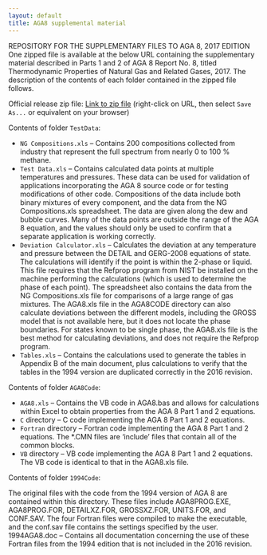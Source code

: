 ```yaml
---
layout: default
title: AGA8 supplemental material
---
```


REPOSITORY FOR THE SUPPLEMENTARY FILES TO AGA 8, 2017 EDITION
One zipped file is available at the below URL containing the supplementary material described in Parts 1 and 2 of AGA 8 Report No. 8, titled Thermodynamic Properties of Natural Gas and Related Gases, 2017.  The description of the contents of each folder contained in the zipped file follows.

Official release zip file: [Link to zip file](https://github.com/usnistgov/AGA8/archive/AGA8release.zip) (right-click on URL, then select ``Save As...`` or equivalent on your browser)

Contents of folder ``TestData``:

* ``NG Compositions.xls`` – Contains 200 compositions collected from industry that represent the full spectrum from nearly 0 to 100 % methane.  
* ``Test Data.xls`` – Contains calculated data points at multiple temperatures and pressures. These data can be used for validation of applications incorporating the AGA 8 source code or for testing modifications of other code. Compositions of the data include both binary mixtures of every component, and the data from the NG Compositions.xls spreadsheet. The data are given along the dew and bubble curves. Many of the data points are outside the range of the AGA 8 equation, and the values should only be used to confirm that a separate application is working correctly. 
* ``Deviation Calculator.xls`` – Calculates the deviation at any temperature and pressure between the DETAIL and GERG-2008 equations of state. The calculations will identify if the point is within the 2-phase or liquid. This file requires that the Refprop program from NIST be installed on the machine performing the calculations (which is used to determine the phase of each point). The spreadsheet also contains the data from the NG Compositions.xls file for comparisons of a large range of gas mixtures. The AGA8.xls file in the AGA8CODE directory can also calculate deviations between the different models, including the GROSS model that is not available here, but it does not locate the phase boundaries. For states known to be single phase, the AGA8.xls file is the best method for calculating deviations, and does not require the Refprop program. 
* ``Tables.xls`` – Contains the calculations used to generate the tables in Appendix B of the main document, plus calculations to verify that the tables in the 1994 version are duplicated correctly in the 2016 revision. 

Contents of folder ``AGA8Code``:

* ``AGA8.xls`` – Contains the VB code in AGA8.bas and allows for calculations within Excel to obtain properties from the AGA 8 Part 1 and 2 equations. 
* ``C`` directory – C code implementing the AGA 8 Part 1 and 2 equations. 
* ``Fortran`` directory – Fortran code implementing the AGA 8 Part 1 and 2 equations. The *.CMN files are ‘include’ files that contain all of the common blocks. 
* ``VB`` directory – VB code implementing the AGA 8 Part 1 and 2 equations. The VB code is identical to that in the AGA8.xls file. 
 
Contents of folder ``1994Code``:

The original files with the code from the 1994 version of AGA 8 are contained within this directory. These files include AGA8PROG.EXE, AGA8PROG.FOR, DETAILXZ.FOR, GROSSXZ.FOR, UNITS.FOR, and CONF.SAV. The four Fortran files were compiled to make the executable, and the conf.sav file contains the settings specified by the user. 
1994AGA8.doc – Contains all documentation concerning the use of these Fortran files from the 1994 edition that is not included in the 2016 revision.
